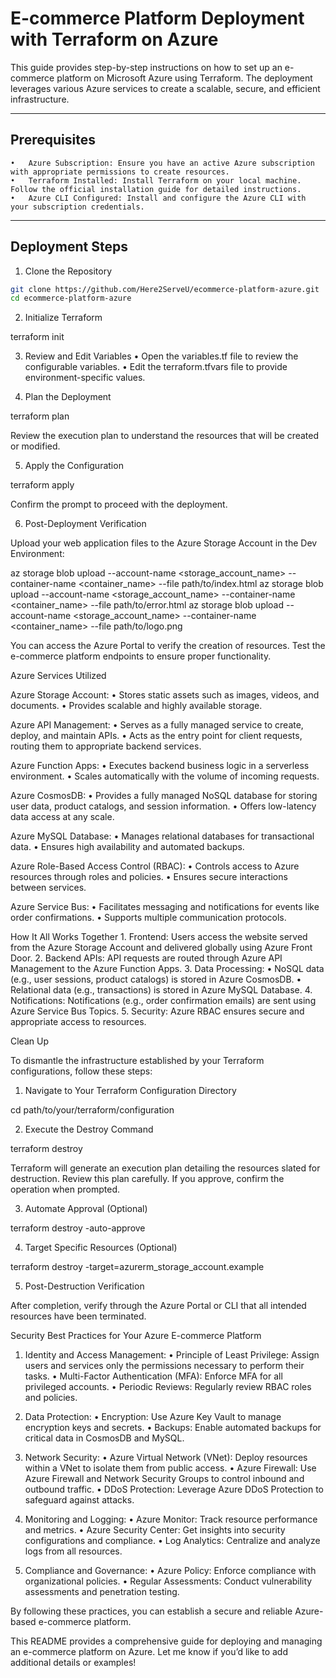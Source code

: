 # E-commerce Platform Deployment with Terraform on Azure

This guide provides step-by-step instructions on how to set up an e-commerce platform on Microsoft Azure using Terraform. The deployment leverages various Azure services to create a scalable, secure, and efficient infrastructure.

---
## Prerequisites
	•	Azure Subscription: Ensure you have an active Azure subscription with appropriate permissions to create resources.
	•	Terraform Installed: Install Terraform on your local machine. Follow the official installation guide for detailed instructions.
	•	Azure CLI Configured: Install and configure the Azure CLI with your subscription credentials.

---
## Deployment Steps

1. Clone the Repository
```bash
git clone https://github.com/Here2ServeU/ecommerce-platform-azure.git
cd ecommerce-platform-azure
```

2. Initialize Terraform

terraform init

3. Review and Edit Variables
	•	Open the variables.tf file to review the configurable variables.
	•	Edit the terraform.tfvars file to provide environment-specific values.

4. Plan the Deployment

terraform plan

Review the execution plan to understand the resources that will be created or modified.

5. Apply the Configuration

terraform apply

Confirm the prompt to proceed with the deployment.

6. Post-Deployment Verification

Upload your web application files to the Azure Storage Account in the Dev Environment:

az storage blob upload --account-name <storage_account_name> --container-name <container_name> --file path/to/index.html
az storage blob upload --account-name <storage_account_name> --container-name <container_name> --file path/to/error.html
az storage blob upload --account-name <storage_account_name> --container-name <container_name> --file path/to/logo.png

You can access the Azure Portal to verify the creation of resources. Test the e-commerce platform endpoints to ensure proper functionality.

Azure Services Utilized

Azure Storage Account:
	•	Stores static assets such as images, videos, and documents.
	•	Provides scalable and highly available storage.

Azure API Management:
	•	Serves as a fully managed service to create, deploy, and maintain APIs.
	•	Acts as the entry point for client requests, routing them to appropriate backend services.

Azure Function Apps:
	•	Executes backend business logic in a serverless environment.
	•	Scales automatically with the volume of incoming requests.

Azure CosmosDB:
	•	Provides a fully managed NoSQL database for storing user data, product catalogs, and session information.
	•	Offers low-latency data access at any scale.

Azure MySQL Database:
	•	Manages relational databases for transactional data.
	•	Ensures high availability and automated backups.

Azure Role-Based Access Control (RBAC):
	•	Controls access to Azure resources through roles and policies.
	•	Ensures secure interactions between services.

Azure Service Bus:
	•	Facilitates messaging and notifications for events like order confirmations.
	•	Supports multiple communication protocols.

How It All Works Together
	1.	Frontend: Users access the website served from the Azure Storage Account and delivered globally using Azure Front Door.
	2.	Backend APIs: API requests are routed through Azure API Management to the Azure Function Apps.
	3.	Data Processing:
	•	NoSQL data (e.g., user sessions, product catalogs) is stored in Azure CosmosDB.
	•	Relational data (e.g., transactions) is stored in Azure MySQL Database.
	4.	Notifications: Notifications (e.g., order confirmation emails) are sent using Azure Service Bus Topics.
	5.	Security: Azure RBAC ensures secure and appropriate access to resources.

Clean Up

To dismantle the infrastructure established by your Terraform configurations, follow these steps:

1. Navigate to Your Terraform Configuration Directory

cd path/to/your/terraform/configuration

2. Execute the Destroy Command

terraform destroy

Terraform will generate an execution plan detailing the resources slated for destruction. Review this plan carefully. If you approve, confirm the operation when prompted.

3. Automate Approval (Optional)

terraform destroy -auto-approve

4. Target Specific Resources (Optional)

terraform destroy -target=azurerm_storage_account.example

5. Post-Destruction Verification

After completion, verify through the Azure Portal or CLI that all intended resources have been terminated.

Security Best Practices for Your Azure E-commerce Platform

1. Identity and Access Management:
	•	Principle of Least Privilege: Assign users and services only the permissions necessary to perform their tasks.
	•	Multi-Factor Authentication (MFA): Enforce MFA for all privileged accounts.
	•	Periodic Reviews: Regularly review RBAC roles and policies.

2. Data Protection:
	•	Encryption: Use Azure Key Vault to manage encryption keys and secrets.
	•	Backups: Enable automated backups for critical data in CosmosDB and MySQL.

3. Network Security:
	•	Azure Virtual Network (VNet): Deploy resources within a VNet to isolate them from public access.
	•	Azure Firewall: Use Azure Firewall and Network Security Groups to control inbound and outbound traffic.
	•	DDoS Protection: Leverage Azure DDoS Protection to safeguard against attacks.

4. Monitoring and Logging:
	•	Azure Monitor: Track resource performance and metrics.
	•	Azure Security Center: Get insights into security configurations and compliance.
	•	Log Analytics: Centralize and analyze logs from all resources.

5. Compliance and Governance:
	•	Azure Policy: Enforce compliance with organizational policies.
	•	Regular Assessments: Conduct vulnerability assessments and penetration testing.

By following these practices, you can establish a secure and reliable Azure-based e-commerce platform.

This README provides a comprehensive guide for deploying and managing an e-commerce platform on Azure. Let me know if you’d like to add additional details or examples!
